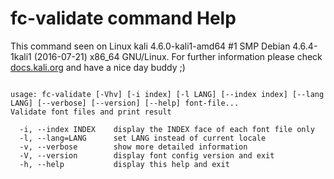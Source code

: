 # fc-validate command Help
 
 This command seen on Linux kali 4.6.0-kali1-amd64 #1 SMP Debian 4.6.4-1kali1 (2016-07-21) x86_64 GNU/Linux. For further information please check [docs.kali.org](docs.kali.org) and have a nice day buddy ;) 

~~~

usage: fc-validate [-Vhv] [-i index] [-l LANG] [--index index] [--lang LANG] [--verbose] [--version] [--help] font-file...
Validate font files and print result

  -i, --index INDEX    display the INDEX face of each font file only
  -l, --lang=LANG      set LANG instead of current locale
  -v, --verbose        show more detailed information
  -V, --version        display font config version and exit
  -h, --help           display this help and exit

~~~
